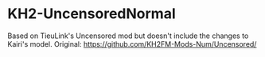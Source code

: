 # KH2-UncensoredNormal
Based on TieuLink's Uncensored mod but doesn't include the changes to Kairi's model.
Original: https://github.com/KH2FM-Mods-Num/Uncensored/
